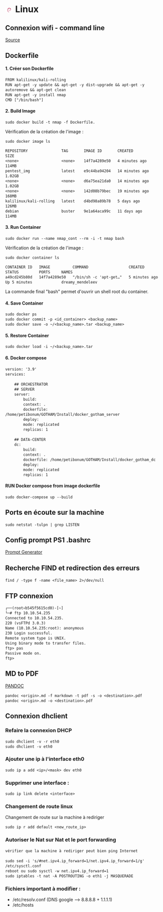 # ![](img/debian_25.png) Linux

## Connexion wifi - command line

[Source](https://linuxhint.com/3-ways-to-connect-to-wifi-from-the-command-line-on-debian/)
## Dockerfile

#### 1. Créer son Dockerfile

```bash=
FROM kalilinux/kali-rolling
RUN apt-get -y update && apt-get -y dist-upgrade && apt-get -y autoremove && apt-get clean
RUN apt-get -y install nmap
CMD ["/bin/bash"]
```
#### 2. Build Image

```bash=
sudo docker build -t nmap -f Dockerfile.
```

Vérification de la création de l'image : 
```bash=
sudo docker image ls
```

    REPOSITORY               TAG       IMAGE ID       CREATED          SIZE
    <none>                   <none>    14f7a4289e50   4 minutes ago    114MB
    pentest_img              latest    e9c44ba94204   14 minutes ago   1.02GB
    <none>                   <none>    d6a75ea21da0   14 minutes ago   1.02GB
    <none>                   <none>    142d08b79bec   19 minutes ago   168MB
    kalilinux/kali-rolling   latest    d4bd98a89b78   5 days ago       126MB
    debian                   buster    9e1a64aca99c   11 days ago      114MB
#### 3. Run Container

```bash=
sudo docker run --name nmap_cont --rm -i -t nmap bash
```

Vérification de la création de l'image : 
```bash=
sudo docker container ls
```
```bash=
CONTAINER ID   IMAGE          COMMAND                  CREATED         STATUS         PORTS     NAMES
a49cd245b80d   14f7a4289e50   "/bin/sh -c 'apt-get…"   5 minutes ago   Up 5 minutes             dreamy_mendeleev
```

La commande final "bash" permet d'ouvrir un shell root du container.

#### 4. Save Container 

```bash=
sudo docker ps
sudo docker commit -p <id_container> <backup_name>
sudo docker save -o ~/<backup_name>.tar <backup_name>
```

#### 5. Restore Container

```bash=
sudo docker load -i ~/<backup_name>.tar
```

#### 6. Docker compose

```bash=
version: '3.9'
services:

    ## ORCHESTRATOR
    ## SERVER
    server:
        build:
        context: .
        dockerfile: /home/petibonum/GOTHAM/Install/docker_gotham_server
        deploy:
        mode: replicated
        replicas: 1

    ## DATA-CENTER
    dc:
        build:
        context: .
        dockerfile: /home/petibonum/GOTHAM/Install/docker_gotham_dc
        deploy:
        mode: replicated
        replicas: 1
```
#### RUN Docker compose from image dockerfile

```bash=
sudo docker-compose up --build
```

## Ports en écoute sur la machine

```bash=
sudo netstat -tulpn | grep LISTEN
```


## Config prompt PS1 .bashrc

[Prompt Generator](https://scriptim.github.io/bash-prompt-generator/)

## Recherche FIND et redirection des erreurs

```find / -type f -name <file_name> 2>/dev/null```
## FTP connexion

```bash=
┌──(root💀b545f5615cd0)-[~]
└─# ftp 10.10.54.235
Connected to 10.10.54.235.
220 (vsFTPd 3.0.3)
Name (10.10.54.235:root): anonymous
230 Login successful.
Remote system type is UNIX.
Using binary mode to transfer files.
ftp> pas
Passive mode on.
ftp>
```
## MD to PDF

[PANDOC](https://pandoc.org/getting-started.html)

```bash=
pandoc <origin>.md -f markdown -t pdf -s -o <destination>.pdf
pandoc <origin>.md -o <destination>.pdf
```

## Connexion dhclient

### Refaire la connexion DHCP

```bash=
sudo dhclient -v -r eth0
sudo dhclient -v eth0
```
### Ajouter une ip à l'interface eth0

```bash=
sudo ip a add <ip>/<mask> dev eth0
```
### Supprimer une interface :

```bash=
sudo ip link delete <interface>
```
### Changement de route linux
Changement de route sur la machine à rediriger
```bash=
sudo ip r add default <new_route_ip>
```
### Autoriser le Nat sur Nat et le port forwarding

```bash=
vérifier que la machine à rediriger peut bien ping Internet

sudo sed -i 's/#net.ipv4.ip_forward=1/net.ipv4.ip_forward=1/g' /etc/sysctl.conf
reboot ou sudo sysctl -w net.ipv4.ip_forward=1
sudo iptables -t nat -A POSTROUTING -o eth1 -j MASQUERADE
```
### Fichiers important à modifier :
* /etc/resolv.conf (DNS google --> 8.8.8.8 + 1.1.1.1)
* /etc/hosts 